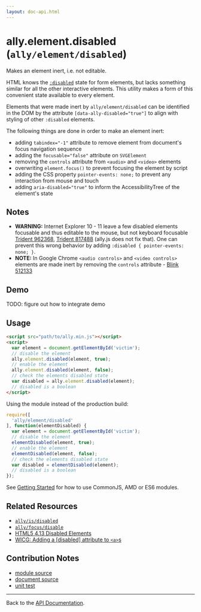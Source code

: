 ```yaml
---
layout: doc-api.html
---
```


# ally.element.disabled (`ally/element/disabled`)

Makes an element inert, i.e. not editable.

HTML knows the [`:disabled`](https://developer.mozilla.org/en-US/docs/Web/CSS/%3Adisabled) state for form elements, but lacks something similar for all the other interactive elements. This utility makes a form of this convenient state available to every element.

Elements that were made inert by `ally/element/disabled` can be identified in the DOM by the attribute `[data-ally-disabled="true"]` to align with styling of other `:disabled` elements.

The following things are done in order to make an element inert:

* adding `tabindex="-1"` attribute to remove element from document's focus navigation sequence
* adding the `focusable="false"` attribute on `SVGElement`
* removing the `controls` attribute from `<audio>` and `<video>` elements
* overwriting `element.focus()` to prevent focusing the element by script
* adding the CSS property `pointer-events: none;` to prevent any interaction from mouse and touch
* adding `aria-disabled="true"` to inform the AccessibilityTree of the element's state


## Notes

* **WARNING:** Internet Explorer 10 - 11 leave a few disabled elements focusable and thus editable to the mouse, but not keyboard focusable [Trident 962368](https://connect.microsoft.com/IE/feedbackdetail/view/962368), [Trident 817488](https://connect.microsoft.com/IE/feedbackdetail/view/817488) (ally.js does not fix that). One can prevent this wrong behavior by adding `:disabled { pointer-events: none; }`.
* **NOTE:** In Google Chrome `<audio controls>` and `<video controls>` elements are made inert by removing the `controls` attribute - [Blink 512133](https://code.google.com/p/chromium/issues/detail?id=512133)


## Demo

TODO: figure out how to integrate demo


## Usage

```html
<script src="path/to/ally.min.js"></script>
<script>
  var element = document.getElementById('victim');
  // disable the element
  ally.element.disabled(element, true);
  // enable the element
  ally.element.disabled(element, false);
  // check the elements disabled state
  var disabled = ally.element.disabled(element);
  // disabled is a boolean
</script>
```

Using the module instead of the production build:

```js
require([
  'ally/element/disabled'
], function(elementDisabled) {
  var element = document.getElementById('victim');
  // disable the element
  elementDisabled(element, true);
  // enable the element
  elementDisabled(element, false);
  // check the elements disabled state
  var disabled = elementDisabled(element);
  // disabled is a boolean
});
```

See [Getting Started](../../getting-started.md) for how to use CommonJS, AMD or ES6 modules.


## Related Resources

* [`ally/is/disabled`](../is/disabled.md)
* [`ally/focus/disable`](../focus/disable.md)
* [HTML5 4.13 Disabled Elements](http://www.w3.org/TR/html5/disabled-elements.html#disabled-elements)
* [WICG: Adding a [disabled] attribute to `<a>`s](http://discourse.wicg.io/t/adding-a-disabled-attribute-to-a-s/1116)


## Contribution Notes

* [module source](https://github.com/medialize/ally.js/blob/master/src/element/disabled.js)
* [document source](https://github.com/medialize/ally.js/blob/master/docs/api/element/disabled.md)
* [unit test](https://github.com/medialize/ally.js/blob/master/test/unit/element.disabled.test.js)


---

Back to the [API Documentation](../README.md).

